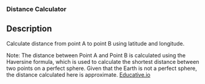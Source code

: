 ### Distance Calculator

## Description

Calculate distance from point A to point B using latitude and longitude.

Note: The distance between Point A and Point B is calculated using the Haversine formula,
which is used to calculate the shortest distance between two points on a perfect sphere.
Given that the Earth is not a perfect sphere, the distance calculated here is approximate.
[Educative.io](https://www.educative.io/answers/how-to-calculate-distance-using-the-haversine-formula)